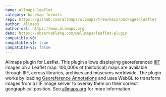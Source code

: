 ```yaml
---
name: allmaps-leaflet
category: basemap-formats
repo: https://github.com/allmaps/allmaps/tree/main/packages/leaflet
author: Allmaps
author-url: https://www.allmaps.org
demo: https://observablehq.com/@allmaps/leaflet-plugin
compatible-v0:
compatible-v1: true
compatible-v2: false
---
```


Allmaps plugin for Leaflet. This plugin allows displaying georeferenced [IIIF](https://iiif.io/) images on a Leaflet map. 100,000s of (historical) maps are available through IIIF, across libraries, archives and museums worldwide. The plugin works by loading [Georeference Annotations](https://preview.iiif.io/api/georef/extension/georef/) and uses WebGL to transform images from a IIIF image server to overlay them on their correct geographical position. See [allmaps.org](https://www.allmaps.org) for more information.

